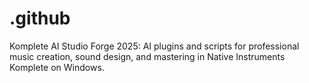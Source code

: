 # .github
Komplete AI Studio Forge 2025: AI plugins and scripts for professional music creation, sound design, and mastering in Native Instruments Komplete on Windows.
